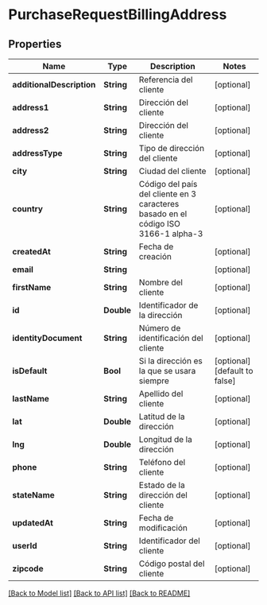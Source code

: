# PurchaseRequestBillingAddress

## Properties
Name | Type | Description | Notes
------------ | ------------- | ------------- | -------------
**additionalDescription** | **String** | Referencia del cliente | [optional] 
**address1** | **String** | Dirección del cliente | [optional] 
**address2** | **String** | Dirección del cliente | [optional] 
**addressType** | **String** | Tipo de dirección del cliente | [optional] 
**city** | **String** | Ciudad del cliente | [optional] 
**country** | **String** | Código del país del cliente en 3 caracteres basado en el código ISO 3166-1 alpha-3 | [optional] 
**createdAt** | **String** | Fecha de creación | [optional] 
**email** | **String** |  | [optional] 
**firstName** | **String** | Nombre del cliente | [optional] 
**id** | **Double** | Identificador de la dirección | [optional] 
**identityDocument** | **String** | Número de identificación del cliente | [optional] 
**isDefault** | **Bool** | Si la dirección es la que se usara siempre | [optional] [default to false]
**lastName** | **String** | Apellido del cliente | [optional] 
**lat** | **Double** | Latitud de la dirección | [optional] 
**lng** | **Double** | Longitud de la dirección | [optional] 
**phone** | **String** | Teléfono del cliente | [optional] 
**stateName** | **String** | Estado de la dirección del cliente | [optional] 
**updatedAt** | **String** | Fecha de modificación | [optional] 
**userId** | **String** | Identificador del cliente | [optional] 
**zipcode** | **String** | Código postal del cliente | [optional] 

[[Back to Model list]](../README.md#documentation-for-models) [[Back to API list]](../README.md#documentation-for-api-endpoints) [[Back to README]](../README.md)


